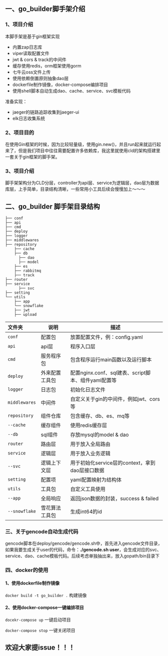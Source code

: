## 一、go_builder脚手架介绍

### 1、项目介绍

本脚手架是基于gin框架实现

- 内置zap日志库
- viper读取配置文件
- jwt & cors & track的中间件
- 缓存使用redis，orm框架使用gorm
- 七牛云oss文件上传
- 使用依赖倒置原则抽象dao层
- dockerfile制作镜像，docker-compose编排项目
- 使用shell脚本自动生成dao、cache、service、svc模板代码

准备实现：

- jaeger的链路追踪收集到jaeger-ui
- elk日志收集系统

### 2、项目目的

在使用Gin框架的时候，因为比较轻量级，使用gin.new()，并且run起来就运行起来了，但是我们项目中往往需要配置许多依赖库，我这里就使用cld的架构搭建里一套关于gin框架的脚手架。

### 3、项目介绍

脚手架架构分为CLD分层，controller为api层、service为逻辑层，dao层为数据库层，上手简单，目录结构清晰，一些常用小工具后续会慢慢加上～～～

## 二、go_builder 脚手架目录结构

```shell
├── conf
├── api
├── cmd
├── deploy
├── logger
├── middlewares
├── repository
    ├── cache
    ├── db
      ├── dao
      ├── model
    ├── es
    ├── rabbitmq
    ├── track
├── router
├── service
	  ├── svc
├── setting
└── utils
    ├── app
    └── snowflake
    ├── jwt
    ├── upload
```



| 文件夹        | 说明           | 描述                                                |
| :------------ | -------------- | --------------------------------------------------- |
| `conf`        | 配置包         | 放置配置文件，例：config.yaml                       |
| `api`         | api层          | 程序入口层                                          |
| `cmd`         | 服务程序包     | 包含程序运行main函数以及运行脚本                    |
| `deploy`      | 外来配置工具包 | 配置nginx.conf、sql建表、script脚本、组件yaml配置等 |
| `logger`      | 日志包         | 初始化日志文件                                      |
| `middlewares` | 中间件         | 自定义关于gin的中间件，例如jwt、cors等              |
| `repository`  | 组件仓库       | 包含缓存、db、es、mq等                              |
| `--cache`     | 缓存组件       | 使用redis缓存层                                     |
| `--db`        | sql组件        | 存放mysql的model & dao                              |
| `router`      | 路由层         | 用于放入全局路由                                    |
| `service`     | 逻辑层         | 用于放入业务逻辑                                    |
| `--svc`       | 逻辑上下文层   | 用于初始化service层的context，拿到dao层接口数据     |
| `setting`     | 配置项         | yaml配置映射为结构体                                |
| `utils`       | 工具包         | 自定义工具使用                                      |
| `--app`       | 全局响应       | 返回json数据的封装，success & failed                |
| `--snowflake` | 雪花算法工具包 | 生成int64的id                                       |

### 三、关于gencode自动生成代码

gencode脚本在deploy/gencode/gencode.sh中，首先进入gencode文件目录，如果我要生成关于user的代码，命令：**./gencode.sh user**，会生成对应的svc、service、dao、cache模板代码。后续考虑单独抽出来，放入gopath/bin目录下

### 四、docker的使用

#### 1、使用dockerfile制作镜像

`docker build -t go_builder .` 构建镜像

#### 2、使用docker-compose一键编排项目

`docekr-compose up` 一键启动项目

`docker-compose stop` 一键关闭项目



## 欢迎大家提issue！！！